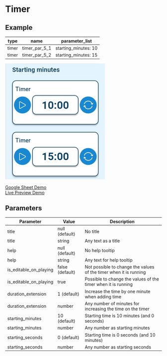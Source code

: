 # Timer
## Example

| type      | name         |parameter_list             |
| --------- | ------------ |---------                  |
|timer	    |timer_par_5_1 |starting_minutes: 10       |
|timer      |timer_par_5_2 |starting_minutes: 15       |

![](images/timer.png)

[Google Sheet Demo](https://docs.google.com/spreadsheets/d/1jQAvELG5EXj6zgj0bBQmVg7Iaa-66OpemdZzgOh2PP0/edit#gid=569531329)   
[Live Preview Demo](https://idems-debug.web.app/template/comp_timer)

## Parameters

| Parameter             | Value           | Description                 |
| ---------             | -----------     |  ---------                  |                            
|title                  |null (default)   | No title                    |
|title                  |string           | Any text as a title         |                  
|help                   |null (default)   | No help tooltip             |
|help                   |string           | Any text for help tooltip   |                  
|is_editable_on_playing |false (default)  | Not possible to change the values of the timer when it is running|
|is_editable_on_playing |true             | Possible to change the values of the timer when it is running| 
|duration_extension     |1 (default)      | Increase the time by one minute when adding time|                        
|duration_extension     |number           | Any number of minutes for increasing the time on the timer|
|starting_minutes       |10 (default)     | Starting time is 10 minutes (and 0 seconds) | 
|starting_minutes       |number           | Any number as starting minutes|
|starting_seconds       |0 (default)      | Starting time is 0 seconds (and 10 minutes)   |
|starting_seconds       |number           | Any number as starting seconds          | 
